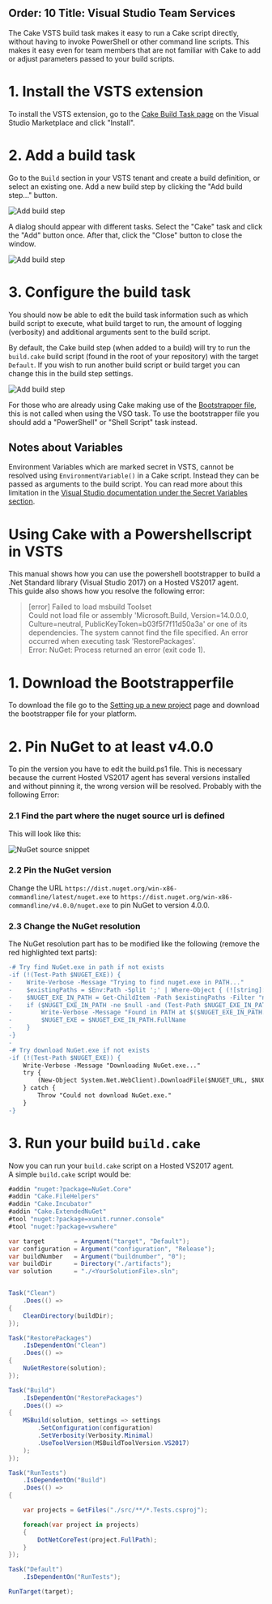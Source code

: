 Order: 10
Title: Visual Studio Team Services
---

The Cake VSTS build task makes it easy to run a Cake script directly, without having to invoke PowerShell or other command line scripts. This makes it easy even for team members that are not familiar with Cake to add or adjust parameters passed to your build scripts.

# 1. Install the VSTS extension

To install the VSTS extension, go to the
[Cake Build Task page](https://marketplace.visualstudio.com/items/cake-build.cake)
on the Visual Studio Marketplace and click "Install".

# 2. Add a build task

Go to the `Build` section in your VSTS tenant  and create a build definition, or
select an existing one. Add a new build step by clicking the
"Add build step..." button.

![Add build step](https://raw.githubusercontent.com/cake-build/cake-vso/develop/Images/addbuildstep.png)

A dialog should appear with different tasks. Select the "Cake" task and click
the "Add" button once. After that, click the "Close" button to close the window.

![Add build step](https://raw.githubusercontent.com/cake-build/cake-vso/develop/Images/addtasks.png)

# 3. Configure the build task

You should now be able to edit the build task information such as which
build script to execute, what build target to run, the amount of logging
(verbosity) and additional arguments sent to the build script.

By default, the Cake build step (when added to a build) will try to run the `build.cake` build script (found in the root of your repository) with the target `Default`. If you wish to run another build script or build target you can change this in the build step settings.

![Add build step](https://raw.githubusercontent.com/cake-build/cake-vso/develop/Images/configurebuildstep.png)

For those who are already using Cake making use of the [Bootstrapper file](http://cakebuild.net/docs/tutorials/setting-up-a-new-project), this is not called when using the VSO task.
To use the bootstrapper file you should add a "PowerShell" or "Shell Script" task instead.

## Notes about Variables

Environment Variables which are marked secret in VSTS, cannot be resolved using `EnvironmentVariable()` in a Cake script. Instead they can be passed as arguments to the build script. You can read more about this limitation in the [Visual Studio documentation under the Secret Variables section](https://www.visualstudio.com/en-us/docs/build/define/variables#SecretVariables).

# Using Cake with a Powershellscript in VSTS
This manual shows how you can use the powershell bootstrapper to build a .Net Standard library (Visual Studio 2017) on a Hosted VS2017 agent.  
This guide also shows how you resolve the following error:
> [error] Failed to load msbuild Toolset  
  Could not load file or assembly 'Microsoft.Build, Version=14.0.0.0, Culture=neutral, PublicKeyToken=b03f5f7f11d50a3a' or one of its dependencies. The system cannot find the file specified.
An error occurred when executing task 'RestorePackages'.  
Error: NuGet: Process returned an error (exit code 1).

# 1. Download the Bootstrapperfile

To download the file go to the [Setting up a new project](http://cakebuild.net/docs/tutorials/setting-up-a-new-project) page and download the bootstrapper file for your platform.

# 2. Pin NuGet to at least v4.0.0

To pin the version you have to edit the build.ps1 file. This is necessary because the current Hosted VS2017 agent has several versions installed and without pinning it, the wrong version will be resolved.
Probably with the following Error:


### 2.1 Find the part where the nuget source url is defined

This will look like this:

![NuGet source snippet](/assets/img/vsts_bootstrapper_nugetsource_snippet.PNG)

### 2.2 Pin the NuGet version

Change the URL `https://dist.nuget.org/win-x86-commandline/latest/nuget.exe` to `https://dist.nuget.org/win-x86-commandline/v4.0.0/nuget.exe` to pin NuGet to version 4.0.0.

### 2.3 Change the NuGet resolution

The NuGet resolution part has to be modified like the following (remove the red highlighted text parts):
```diff
-# Try find NuGet.exe in path if not exists
-if (!(Test-Path $NUGET_EXE)) {
-    Write-Verbose -Message "Trying to find nuget.exe in PATH..."
-    $existingPaths = $Env:Path -Split ';' | Where-Object { (![string]::IsNullOrEmpty($_)) -and (Test-Path $_) }
-    $NUGET_EXE_IN_PATH = Get-ChildItem -Path $existingPaths -Filter "nuget.exe" | Select -First 1
-    if ($NUGET_EXE_IN_PATH -ne $null -and (Test-Path $NUGET_EXE_IN_PATH.FullName)) {
-        Write-Verbose -Message "Found in PATH at $($NUGET_EXE_IN_PATH.FullName)."
-        $NUGET_EXE = $NUGET_EXE_IN_PATH.FullName
-    }
-}
-
-# Try download NuGet.exe if not exists
-if (!(Test-Path $NUGET_EXE)) {
    Write-Verbose -Message "Downloading NuGet.exe..."
    try {
        (New-Object System.Net.WebClient).DownloadFile($NUGET_URL, $NUGET_EXE)
    } catch {
        Throw "Could not download NuGet.exe."
    }
-}
```

# 3. Run your build `build.cake`

Now you can run your `build.cake` script on a Hosted VS2017 agent.  
A simple `build.cake` script would be:  

```csharp
#addin "nuget:?package=NuGet.Core"
#addin "Cake.FileHelpers"
#addin "Cake.Incubator"
#addin "Cake.ExtendedNuGet"
#tool "nuget:?package=xunit.runner.console"
#tool "nuget:?package=vswhere"

var target        = Argument("target", "Default");
var configuration = Argument("configuration", "Release");
var buildNumber   = Argument("buildnumber", "0");
var buildDir      = Directory("./artifacts");
var solution      = "./<YourSolutionFile>.sln";


Task("Clean")
    .Does(() =>
{
    CleanDirectory(buildDir);
});

Task("RestorePackages")
    .IsDependentOn("Clean")
    .Does(() =>
{
    NuGetRestore(solution);
});

Task("Build")
    .IsDependentOn("RestorePackages")
    .Does(() =>
{
    MSBuild(solution, settings => settings
        .SetConfiguration(configuration)
        .SetVerbosity(Verbosity.Minimal)
        .UseToolVersion(MSBuildToolVersion.VS2017)
    );
});

Task("RunTests")
    .IsDependentOn("Build")
    .Does(() =>
{

	var projects = GetFiles("./src/**/*.Tests.csproj");

	foreach(var project in projects)
	{
		DotNetCoreTest(project.FullPath);
	}
});

Task("Default")
    .IsDependentOn("RunTests");

RunTarget(target);
```
